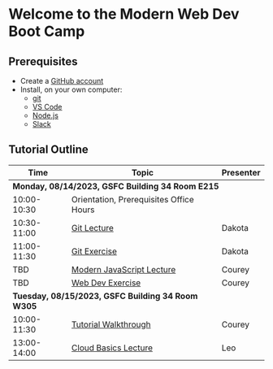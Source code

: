 # Welcome to the Modern Web Dev Boot Camp

## Prerequisites

- Create a [GitHub account](https://github.com)
- Install, on your own computer:
  - [git](https://git-scm.com/book/en/v2/Getting-Started-Installing-Git)
  - [VS Code](https://code.visualstudio.com/download)
  - [Node.js](https://nodejs.org/en/download)
  - [Slack](https://slack.com/downloads/)

## Tutorial Outline

<table>
  <thead>
    <tr>
      <th>Time</th>
      <th>Topic</th>
      <th>Presenter</th>
    </tr>
  </thead>
  <tbody>
    <tr><td colspan="3"><b>Monday, 08/14/2023, GSFC Building 34 Room E215</b></td></tr>
    <tr><td>10:00-10:30</td><td>Orientation, Prerequisites Office Hours</td><td></td></tr>
    <tr><td>10:30-11:00</td><td><a href="syllabus/git-lecture.md">Git Lecture</a></td><td>Dakota</td>
    <tr><td>11:00-11:30</td><td><a href="syllabus/git-exercise.md">Git Exercise</a></td><td>Dakota</td>
    <tr><td>TBD</td><td><a href="syllabus/modern-javascript.md">Modern JavaScript Lecture</a></td><td>Courey</td>
    <tr><td>TBD</td><td><a href="syllabus/web-dev-exercise.md">Web Dev Exercise</a></td><td>Courey</td>
    <tr><td colspan="2"><b>Tuesday, 08/15/2023, GSFC Building 34 Room W305</b></td><td></td></tr>
    <tr><td>10:00-11:30</td><td><a href="syllabus/tutorial-walkthrough.md">Tutorial Walkthrough</a></td><td>Courey</td>
    <tr><td>13:00-14:00</td><td><a href="syllabus/cloud-basics-lecture.md">Cloud Basics Lecture</a></td><td>Leo</td>
  </tbody>
</table>
